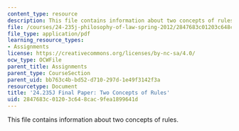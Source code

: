 ```yaml
---
content_type: resource
description: This file contains information about two concepts of rules.
file: /courses/24-235j-philosophy-of-law-spring-2012/2847683c01203c648cac9fea1899641d_MIT24_235JS12_Rawlsonrules.pdf
file_type: application/pdf
learning_resource_types:
- Assignments
license: https://creativecommons.org/licenses/by-nc-sa/4.0/
ocw_type: OCWFile
parent_title: Assignments
parent_type: CourseSection
parent_uid: bb763c4b-bd52-d710-297d-1e49f3142f3a
resourcetype: Document
title: '24.235J Final Paper: Two Concepts of Rules'
uid: 2847683c-0120-3c64-8cac-9fea1899641d
---
```

This file contains information about two concepts of rules.